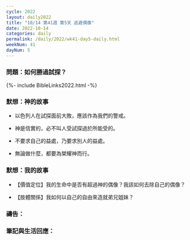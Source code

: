 ```yaml
---
cycle: 2022
layout: daily2022
title: "10/14 第41週 第5天 逃避偶像"
date: 2022-10-14
categories: daily
permalink: /daily/2022/wk41-day5-daily.html
weekNum: 41
dayNum: 5
---
```


### 問題：如何勝過試探？

{%- include BibleLinks2022.html -%}

### 默想：神的故事 
+ 以色列人在試探面前大敗，應該作為我們的警戒。

+ 神是信實的，必不叫人受試探過於所能受的。

+ 不要求自己的益處，乃要求別人的益處。

+ 無論做什麼，都要為榮耀神而行。

### 默想：我的故事
+ 【價值定位】我的生命中是否有超過神的偶像？我該如何去除自己的偶像？

+ 【肢體關係】我如何以自己的自由來造就弟兄姐妹？

### 禱告：

### 筆記與生活回應：
